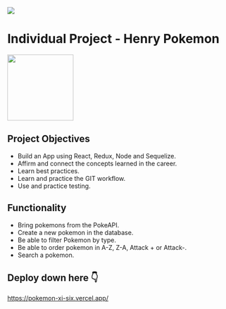 <p align='left'>
    <img src='https://static.wixstatic.com/media/85087f_0d84cbeaeb824fca8f7ff18d7c9eaafd~mv2.png/v1/fill/w_160,h_30,al_c,q_85,usm_0.66_1.00_0.01/Logo_completo_Color_1PNG.webp' </img>
</p>

# Individual Project - Henry Pokemon

<p align="left">
  <img height="150" src="./pokemon.png" />
</p>

## Project Objectives

- Build an App using React, Redux, Node and Sequelize.
- Affirm and connect the concepts learned in the career.
- Learn best practices.
- Learn and practice the GIT workflow.
- Use and practice testing.

## Functionality

- Bring pokemons from the PokeAPI.
- Create a new pokemon in the database.
- Be able to filter Pokemon by type.
- Be able to order pokemon in A-Z, Z-A, Attack + or Attack-.
- Search a pokemon.

## Deploy down here 👇

https://pokemon-xi-six.vercel.app/
